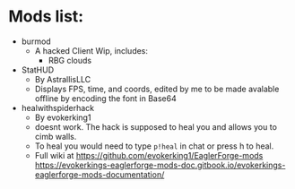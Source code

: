 
# Mods list:
- burmod
  - A hacked Client Wip, includes:
    - RBG clouds
- StatHUD
  - By AstrallisLLC
  - Displays FPS, time, and coords, edited by me to be made avalable offline by encoding the font in Base64
- healwithspiderhack
  - By evokerking1
  - doesnt work. The hack is supposed to heal you and allows you to cimb walls.
  - To heal you would need to type `p!heal` in chat or press h to heal.
  - Full wiki at [https://github.com/evokerking1/EaglerForge-mods
](https://evokerkings-eaglerforge-mods-doc.gitbook.io/evokerkings-eaglerforge-mods-documentation/)https://evokerkings-eaglerforge-mods-doc.gitbook.io/evokerkings-eaglerforge-mods-documentation/
